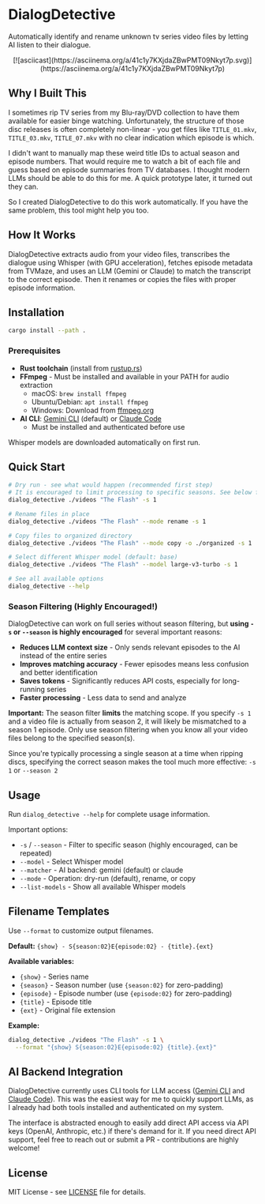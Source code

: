 # DialogDetective

Automatically identify and rename unknown tv series video files by letting AI listen to their dialogue.

<center>
[![asciicast](https://asciinema.org/a/41c1y7KXjdaZBwPMT09Nkyt7p.svg)](https://asciinema.org/a/41c1y7KXjdaZBwPMT09Nkyt7p)
</center>

## Why I Built This

I sometimes rip TV series from my Blu-ray/DVD collection to have them available for easier binge watching. Unfortunately, the structure of those disc releases is often completely non-linear - you get files like `TITLE_01.mkv`, `TITLE_03.mkv`, `TITLE_07.mkv` with no clear indication which episode is which.

I didn't want to manually map these weird title IDs to actual season and episode numbers. That would require me to watch a bit of each file and guess based on episode summaries from TV databases. I thought modern LLMs should be able to do this for me. A quick prototype later, it turned out they can.

So I created DialogDetective to do this work automatically. If you have the same problem, this tool might help you too.

## How It Works

DialogDetective extracts audio from your video files, transcribes the dialogue using Whisper (with GPU acceleration), fetches episode metadata from TVMaze, and uses an LLM (Gemini or Claude) to match the transcript to the correct episode. Then it renames or copies the files with proper episode information.

## Installation

```bash
cargo install --path .
```

### Prerequisites

- **Rust toolchain** (install from [rustup.rs](https://rustup.rs))
- **FFmpeg** - Must be installed and available in your PATH for audio extraction
  - macOS: `brew install ffmpeg`
  - Ubuntu/Debian: `apt install ffmpeg`
  - Windows: Download from [ffmpeg.org](https://ffmpeg.org/download.html)
- **AI CLI**: [Gemini CLI](https://ai.google.dev/) (default) or [Claude Code](https://claude.com/code)
  - Must be installed and authenticated before use

Whisper models are downloaded automatically on first run.

## Quick Start

```bash
# Dry run - see what would happen (recommended first step)
# It is encouraged to limit processing to specific seasons. See below for more information about this.
dialog_detective ./videos "The Flash" -s 1

# Rename files in place
dialog_detective ./videos "The Flash" --mode rename -s 1

# Copy files to organized directory
dialog_detective ./videos "The Flash" --mode copy -o ./organized -s 1

# Select different Whisper model (default: base)
dialog_detective ./videos "The Flash" --model large-v3-turbo -s 1

# See all available options
dialog_detective --help
```

### Season Filtering (Highly Encouraged!)

DialogDetective can work on full series without season filtering, but **using `-s` or `--season` is highly encouraged** for several important reasons:

- **Reduces LLM context size** - Only sends relevant episodes to the AI instead of the entire series
- **Improves matching accuracy** - Fewer episodes means less confusion and better identification
- **Saves tokens** - Significantly reduces API costs, especially for long-running series
- **Faster processing** - Less data to send and analyze

**Important:** The season filter **limits** the matching scope. If you specify `-s 1` and a video file is actually from season 2, it will likely be mismatched to a season 1 episode. Only use season filtering when you know all your video files belong to the specified season(s).

Since you're typically processing a single season at a time when ripping discs, specifying the correct season makes the tool much more effective: `-s 1` or `--season 2`

## Usage

Run `dialog_detective --help` for complete usage information.

Important options:
- `-s` / `--season` - Filter to specific season (highly encouraged, can be repeated)
- `--model` - Select Whisper model
- `--matcher` - AI backend: gemini (default) or claude
- `--mode` - Operation: dry-run (default), rename, or copy
- `--list-models` - Show all available Whisper models

## Filename Templates

Use `--format` to customize output filenames.

**Default:** `{show} - S{season:02}E{episode:02} - {title}.{ext}`

**Available variables:**
- `{show}` - Series name
- `{season}` - Season number (use `{season:02}` for zero-padding)
- `{episode}` - Episode number (use `{episode:02}` for zero-padding)
- `{title}` - Episode title
- `{ext}` - Original file extension

**Example:**
```bash
dialog_detective ./videos "The Flash" -s 1 \
  --format "{show} S{season:02}E{episode:02} {title}.{ext}"
```

## AI Backend Integration

DialogDetective currently uses CLI tools for LLM access ([Gemini CLI](https://ai.google.dev/) and [Claude Code](https://claude.com/code)). This was the easiest way for me to quickly support LLMs, as I already had both tools installed and authenticated on my system.

The interface is abstracted enough to easily add direct API access via API keys (OpenAI, Anthropic, etc.) if there's demand for it. If you need direct API support, feel free to reach out or submit a PR - contributions are highly welcome!

## License

MIT License - see [LICENSE](LICENSE) file for details.
